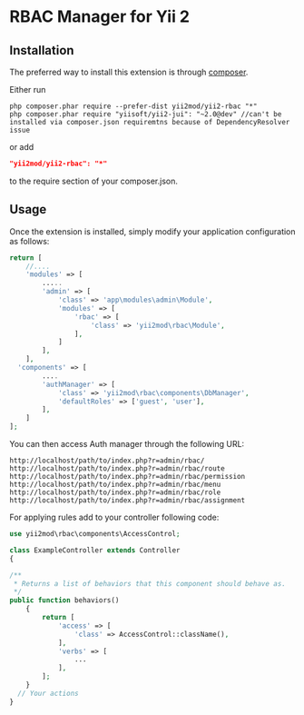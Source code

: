RBAC Manager for Yii 2
=========

Installation
------------

The preferred way to install this extension is through [composer](http://getcomposer.org/download/).

Either run

```
php composer.phar require --prefer-dist yii2mod/yii2-rbac "*"
php composer.phar require "yiisoft/yii2-jui": "~2.0@dev" //can't be installed via composer.json requiremtns because of DependencyResolver issue
```

or add

```json
"yii2mod/yii2-rbac": "*"
```

to the require section of your composer.json.

Usage
------------
Once the extension is installed, simply modify your application configuration as follows:

```php
return [
    //....
    'modules' => [
        .....
        'admin' => [
            'class' => 'app\modules\admin\Module',
            'modules' => [
                'rbac' => [
                    'class' => 'yii2mod\rbac\Module',
                ],
            ]
        ],
    ],
  'components' => [
        ....
        'authManager' => [
            'class' => 'yii2mod\rbac\components\DbManager',
            'defaultRoles' => ['guest', 'user'],
        ],
    ]
];
```
You can then access Auth manager through the following URL:
```
http://localhost/path/to/index.php?r=admin/rbac/
http://localhost/path/to/index.php?r=admin/rbac/route
http://localhost/path/to/index.php?r=admin/rbac/permission
http://localhost/path/to/index.php?r=admin/rbac/menu
http://localhost/path/to/index.php?r=admin/rbac/role
http://localhost/path/to/index.php?r=admin/rbac/assignment
```

For applying rules add to your controller following code:
```php
use yii2mod\rbac\components\AccessControl;

class ExampleController extends Controller 
{

/**
 * Returns a list of behaviors that this component should behave as.
 */
public function behaviors()
    {
        return [
            'access' => [
                'class' => AccessControl::className(),
            ],
            'verbs' => [
                ...
            ],
        ];
    }
  // Your actions
}
```
